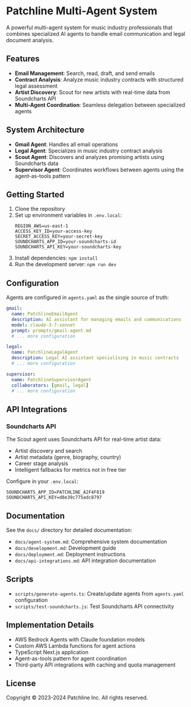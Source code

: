 # Patchline Multi-Agent System

A powerful multi-agent system for music industry professionals that combines specialized AI agents to handle email communication and legal document analysis.

## Features

- **Email Management**: Search, read, draft, and send emails
- **Contract Analysis**: Analyze music industry contracts with structured legal assessment
- **Artist Discovery**: Scout for new artists with real-time data from Soundcharts API
- **Multi-Agent Coordination**: Seamless delegation between specialized agents

## System Architecture

- **Gmail Agent**: Handles all email operations
- **Legal Agent**: Specializes in music industry contract analysis
- **Scout Agent**: Discovers and analyzes promising artists using Soundcharts data
- **Supervisor Agent**: Coordinates workflows between agents using the agent-as-tools pattern

## Getting Started

1. Clone the repository
2. Set up environment variables in `.env.local`:
   ```
   REGION_AWS=us-east-1
   ACCESS_KEY_ID=your-access-key
   SECRET_ACCESS_KEY=your-secret-key
   SOUNDCHARTS_APP_ID=your-soundcharts-id
   SOUNDCHARTS_API_KEY=your-soundcharts-key
   ```
3. Install dependencies: `npm install`
4. Run the development server: `npm run dev`

## Configuration

Agents are configured in `agents.yaml` as the single source of truth:

```yaml
gmail:
  name: PatchlineEmailAgent
  description: AI assistant for managing emails and communications
  model: claude-3-7-sonnet
  prompt: prompts/gmail-agent.md
  # ... more configuration

legal:
  name: PatchlineLegalAgent
  description: Legal AI assistant specialising in music contracts
  # ... more configuration

supervisor:
  name: PatchlineSupervisorAgent
  collaborators: [gmail, legal]
  # ... more configuration
```

## API Integrations

### Soundcharts API
The Scout agent uses Soundcharts API for real-time artist data:
- Artist discovery and search
- Artist metadata (genre, biography, country)
- Career stage analysis
- Intelligent fallbacks for metrics not in free tier

Configure in your `.env.local`:
```
SOUNDCHARTS_APP_ID=PATCHLINE_A2F4F819
SOUNDCHARTS_API_KEY=d8e39c775adc8797
```

## Documentation

See the `docs/` directory for detailed documentation:

- `docs/agent-system.md`: Comprehensive system documentation
- `docs/development.md`: Development guide
- `docs/deployment.md`: Deployment instructions
- `docs/api-integrations.md`: API integration documentation

## Scripts

- `scripts/generate-agents.ts`: Create/update agents from `agents.yaml` configuration
- `scripts/test-soundcharts.js`: Test Soundcharts API connectivity

## Implementation Details

- AWS Bedrock Agents with Claude foundation models
- Custom AWS Lambda functions for agent actions
- TypeScript Next.js application
- Agent-as-tools pattern for agent coordination
- Third-party API integrations with caching and quota management

## License

Copyright © 2023-2024 Patchline Inc. All rights reserved. 